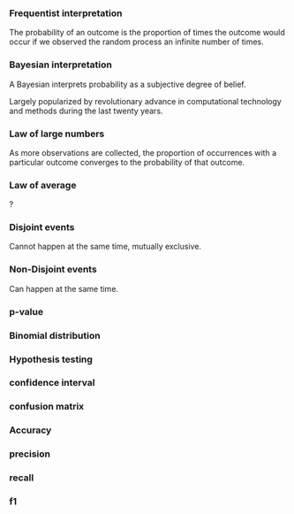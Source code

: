 ### Frequentist interpretation

The probability of an outcome is the proportion of times the outcome would occur if we observed the random process an infinite number of times.

### Bayesian interpretation

A Bayesian interprets probability as a subjective degree of belief.

Largely popularized by revolutionary advance in computational technology and methods during the last twenty years.

### Law of large numbers

As more observations are collected, the proportion of occurrences with a particular outcome converges to the probability of that outcome.

### Law of average

?

### Disjoint events

Cannot happen at the same time, mutually exclusive.

### Non-Disjoint events

Can happen at the same time.

### p-value


### Binomial distribution

### Hypothesis testing


### confidence interval

### confusion matrix

### Accuracy

### precision

### recall

### f1






